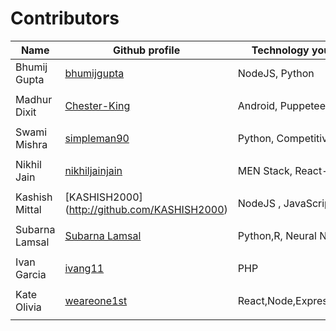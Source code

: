 # Contributors
| <b>Name      | Github profile                                  | Technology you work on</b> |
| ------------ | ----------------------------------------------- | -------------------------- |
| Bhumij Gupta | [bhumijgupta](https://github.com/bhumijgupta)   | NodeJS, Python             |
|              |                                                 |                            |
| Madhur Dixit | [Chester-King](https://github.com/Chester-King) | Android, Puppeteer, AR     |
|              |                                                 |                            |
| Swami Mishra | [simpleman90](https://github.com/simpleman90)   | Python, Competitive        |
|              |                                                 |                            |
| Nikhil Jain  | [nikhiljainjain](https://github.com/nikhiljainjain)| MEN Stack, React-native |
|              |                                                 |                            |
|Kashish Mittal| [KASHISH2000] (http://github.com/KASHISH2000)   | NodeJS , JavaScript        |
|              |                                                 |                            |
|Subarna Lamsal| [Subarna Lamsal](https://github.com/Subarna578) | Python,R, Neural Networks  |
|              |                                                 |                            |
| Ivan Garcia  | [ivang11](https://github.com/ivang11)           | PHP                        |
|              |                                                 |                            |
| Kate Olivia  | [weareone1st](https://github.com/weareone1st)   | React,Node,Express,JavaScript                        |
|              |                                                 |                            |